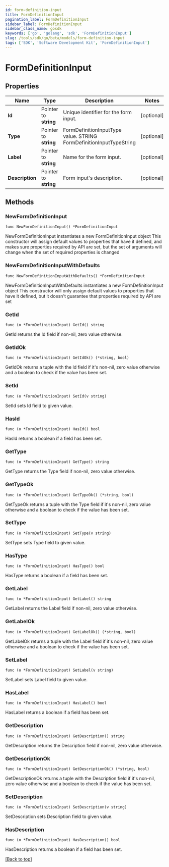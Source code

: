 ```yaml
---
id: form-definition-input
title: FormDefinitionInput
pagination_label: FormDefinitionInput
sidebar_label: FormDefinitionInput
sidebar_class_name: gosdk
keywords: ['go', 'golang', 'sdk', 'FormDefinitionInput'] 
slug: /tools/sdk/go/beta/models/form-definition-input
tags: ['SDK', 'Software Development Kit', 'FormDefinitionInput']
---
```


# FormDefinitionInput

## Properties

Name | Type | Description | Notes
------------ | ------------- | ------------- | -------------
**Id** |  Pointer to **string** | Unique identifier for the form input. | [optional] 
**Type** |  Pointer to **string** | FormDefinitionInputType value. STRING FormDefinitionInputTypeString | [optional] 
**Label** |  Pointer to **string** | Name for the form input. | [optional] 
**Description** |  Pointer to **string** | Form input&#39;s description. | [optional] 

## Methods

### NewFormDefinitionInput

`func NewFormDefinitionInput() *FormDefinitionInput`

NewFormDefinitionInput instantiates a new FormDefinitionInput object
This constructor will assign default values to properties that have it defined,
and makes sure properties required by API are set, but the set of arguments
will change when the set of required properties is changed

### NewFormDefinitionInputWithDefaults

`func NewFormDefinitionInputWithDefaults() *FormDefinitionInput`

NewFormDefinitionInputWithDefaults instantiates a new FormDefinitionInput object
This constructor will only assign default values to properties that have it defined,
but it doesn't guarantee that properties required by API are set

### GetId

`func (o *FormDefinitionInput) GetId() string`

GetId returns the Id field if non-nil, zero value otherwise.

### GetIdOk

`func (o *FormDefinitionInput) GetIdOk() (*string, bool)`

GetIdOk returns a tuple with the Id field if it's non-nil, zero value otherwise
and a boolean to check if the value has been set.

### SetId

`func (o *FormDefinitionInput) SetId(v string)`

SetId sets Id field to given value.

### HasId

`func (o *FormDefinitionInput) HasId() bool`

HasId returns a boolean if a field has been set.

### GetType

`func (o *FormDefinitionInput) GetType() string`

GetType returns the Type field if non-nil, zero value otherwise.

### GetTypeOk

`func (o *FormDefinitionInput) GetTypeOk() (*string, bool)`

GetTypeOk returns a tuple with the Type field if it's non-nil, zero value otherwise
and a boolean to check if the value has been set.

### SetType

`func (o *FormDefinitionInput) SetType(v string)`

SetType sets Type field to given value.

### HasType

`func (o *FormDefinitionInput) HasType() bool`

HasType returns a boolean if a field has been set.

### GetLabel

`func (o *FormDefinitionInput) GetLabel() string`

GetLabel returns the Label field if non-nil, zero value otherwise.

### GetLabelOk

`func (o *FormDefinitionInput) GetLabelOk() (*string, bool)`

GetLabelOk returns a tuple with the Label field if it's non-nil, zero value otherwise
and a boolean to check if the value has been set.

### SetLabel

`func (o *FormDefinitionInput) SetLabel(v string)`

SetLabel sets Label field to given value.

### HasLabel

`func (o *FormDefinitionInput) HasLabel() bool`

HasLabel returns a boolean if a field has been set.

### GetDescription

`func (o *FormDefinitionInput) GetDescription() string`

GetDescription returns the Description field if non-nil, zero value otherwise.

### GetDescriptionOk

`func (o *FormDefinitionInput) GetDescriptionOk() (*string, bool)`

GetDescriptionOk returns a tuple with the Description field if it's non-nil, zero value otherwise
and a boolean to check if the value has been set.

### SetDescription

`func (o *FormDefinitionInput) SetDescription(v string)`

SetDescription sets Description field to given value.

### HasDescription

`func (o *FormDefinitionInput) HasDescription() bool`

HasDescription returns a boolean if a field has been set.


[[Back to top]](#) 


